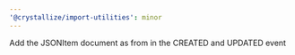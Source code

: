 ```yaml
---
'@crystallize/import-utilities': minor
---
```


Add the JSONItem document as from in the CREATED and UPDATED event

